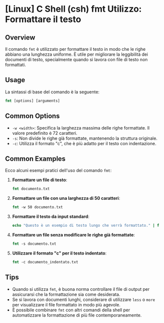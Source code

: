 # [Linux] C Shell (csh) fmt Utilizzo: Formattare il testo

## Overview
Il comando `fmt` è utilizzato per formattare il testo in modo che le righe abbiano una lunghezza uniforme. È utile per migliorare la leggibilità dei documenti di testo, specialmente quando si lavora con file di testo non formattati.

## Usage
La sintassi di base del comando è la seguente:

```csh
fmt [options] [arguments]
```

## Common Options
- `-w <width>`: Specifica la larghezza massima delle righe formattate. Il valore predefinito è 72 caratteri.
- `-s`: Non divide le righe già formattate, mantenendo la struttura originale.
- `-c`: Utilizza il formato "c", che è più adatto per il testo con indentazione.

## Common Examples
Ecco alcuni esempi pratici dell'uso del comando `fmt`:

1. **Formattare un file di testo**:
   ```csh
   fmt documento.txt
   ```

2. **Formattare un file con una larghezza di 50 caratteri**:
   ```csh
   fmt -w 50 documento.txt
   ```

3. **Formattare il testo da input standard**:
   ```csh
   echo "Questo è un esempio di testo lungo che verrà formattato." | fmt
   ```

4. **Formattare un file senza modificare le righe già formattate**:
   ```csh
   fmt -s documento.txt
   ```

5. **Utilizzare il formato "c" per il testo indentato**:
   ```csh
   fmt -c documento_indentato.txt
   ```

## Tips
- Quando si utilizza `fmt`, è buona norma controllare il file di output per assicurarsi che la formattazione sia come desiderata.
- Se si lavora con documenti lunghi, considerare di utilizzare `less` o `more` per visualizzare il file formattato in modo più agevole.
- È possibile combinare `fmt` con altri comandi della shell per automatizzare la formattazione di più file contemporaneamente.